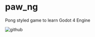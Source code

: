 # paw_ng
Pong styled game to learn Godot 4 Engine

![github](https://github.com/mrcafune/paw_ng/assets/101951803/08bc0ca5-f300-46f0-a7a9-566983337d24)

